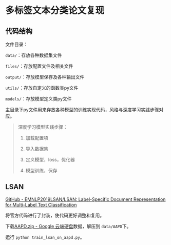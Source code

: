 # 多标签文本分类论文复现

## 代码结构

文件目录：

`data/`：存放各种数据集文件

`files/`：存放配置文件及相关文件

`output/`：存放模型保存及各种输出文件

`utils/`：存放自定义的函数类py文件

`models/`：存放模型定义类py文件

主目录下py文件用来存放各种模型的训练实现代码，风格与深度学习实践步骤对应。

> 深度学习模型实践步骤：
> 
> 1. 加载配置项
> 
> 2. 导入数据集
> 
> 3. 定义模型，loss，优化器
> 
> 4. 模型训练，保存

## LSAN

[GitHub - EMNLP2019LSAN/LSAN: Label-Specific Document Representation for Multi-Label Text Classification](https://github.com/EMNLP2019LSAN/LSAN)

将官方代码进行了封装，使代码更好调整和复用。

下载[AAPD.zip - Google 云端硬盘](https://drive.google.com/file/d/1QoqcJkZBHsDporttTxaYWOM_ExSn7-Dz/view)数据，解压到 `data/AAPD`下。

运行 `python train_lsan_on_aapd.py`。